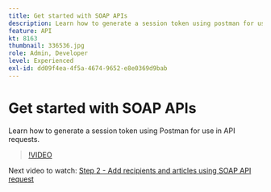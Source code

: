 ```yaml
---
title: Get started with SOAP APIs
description: Learn how to generate a session token using postman for use in API requests
feature: API
kt: 8163
thumbnail: 336536.jpg
role: Admin, Developer
level: Experienced
exl-id: dd09f4ea-4f5a-4674-9652-e8e0369d9bab
---
```

# Get started with SOAP APIs

Learn how to generate a session token using Postman for use in API requests.

>[!VIDEO](https://video.tv.adobe.com/v/336639?quality=12)

Next video to watch: [Step 2 - Add recipients and articles using SOAP API request](/help/tutorial-using-soap-apis/add-recipients-and-articles-using-using-soap-api-requests.md)
